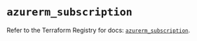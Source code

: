 # `azurerm_subscription`

Refer to the Terraform Registry for docs: [`azurerm_subscription`](https://registry.terraform.io/providers/hashicorp/azurerm/4.10.0/docs/resources/subscription).
